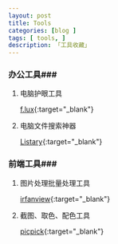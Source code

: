```yaml
---
layout: post
title: Tools
categories: [blog ]
tags: [ tools, ]
description: 「工具收藏」
---
```




### 办公工具###

1. 电脑护眼工具

   [f.lux](https://justgetflux.com/){:target="_blank"}

2. 电脑文件搜索神器

   [Listary](http://www.listary.com/){:target="_blank"}

### 前端工具###

1. 图片处理批量处理工具

   [irfanview]({http://www.irfanview.com/){:target="_blank"}

2. 截图、取色、配色工具

   [picpick](http://ngwin.com/picpick/download){:target="_blank"}

